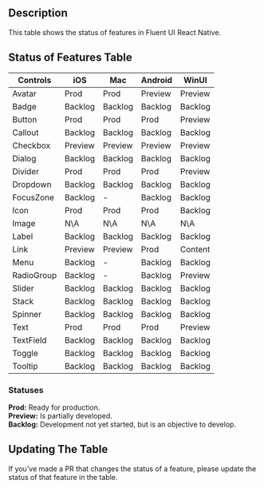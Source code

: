 ## Description
This table shows the status of features in Fluent UI React Native.
## Status of Features Table
| Controls  | iOS      | Mac      | Android  | WinUI    |
| --------- | -------- | -------- | -------- | -------- |
| Avatar    | Prod     | Prod     | Preview  | Preview  |
| Badge     | Backlog  | Backlog  | Backlog  | Backlog  |
| Button    | Prod     | Prod     | Prod     | Preview  |
| Callout   | Backlog  | Backlog  | Backlog  | Backlog  |
| Checkbox  | Preview  | Preview  | Preview  | Preview  |
| Dialog    | Backlog  | Backlog  | Backlog  | Backlog  |
| Divider   | Prod     | Prod     | Prod     | Preview  |
| Dropdown  | Backlog  | Backlog  | Backlog  | Backlog  |
| FocusZone | Backlog  | -        | Backlog  | Backlog  |
| Icon      | Prod     | Prod     | Prod     | Backlog  |
| Image     | N\A      | N\A      | N\A      | N\A      |
| Label     | Backlog  | Backlog  | Backlog  | Backlog  |
| Link      | Preview  | Preview  | Prod     | Content  |
| Menu      | Backlog  | -        | Backlog  | Backlog  |
| RadioGroup| Backlog  | -        | Backlog  | Preview  |
| Slider    | Backlog  | Backlog  | Backlog  | Backlog  |
| Stack     | Backlog  | Backlog  | Backlog  | Backlog  |
| Spinner   | Backlog  | Backlog  | Backlog  | Backlog  |
| Text      | Prod     | Prod     | Prod     | Preview  |
| TextField | Backlog  | Backlog  | Backlog  | Backlog  |
| Toggle    | Backlog  | Backlog  | Backlog  | Backlog  |
| Tooltip   | Backlog  | Backlog  | Backlog  | Backlog  |
  
### Statuses
**Prod:** Ready for production.  
**Preview:** Is partially developed.  
**Backlog:** Development not yet started, but is an objective to develop.

## Updating The Table
If you've made a PR that changes the status of a feature, please update the status of that feature in the table.
